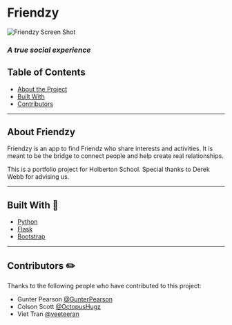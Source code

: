 # Friendzy
![Friendzy Screen Shot](https://raw.githubusercontent.com/veeteeran/Friendzy/master/web_flask/static/img/Friendzy_Screenshot.png)
### *A true social experience*
<!-- TABLE OF CONTENTS -->
## Table of Contents

* [About the Project](#about-the-project)
* [Built With](#built-with)
* [Contributors](#contributors)
---
<!-- ABOUT THE PROJECT -->
## About Friendzy 

Friendzy is an app to find Friendz who share interests and activities. It is meant to be the bridge to connect people and help create real relationships.

This is a portfolio project for Holberton School. Special thanks to Derek Webb for advising us.

---
## Built With :wrench:
* [Python](https://www.python.org/)
* [Flask](https://flask.palletsprojects.com/en/1.1.x/)
* [Bootstrap](https://getbootstrap.com)
---
## Contributors :pencil2:

Thanks to the following people who have contributed to this project:

* Gunter Pearson [@GunterPearson](https://github.com/GunterPearson)
* Colson Scott [@OctopusHugz](https://github.com/OctopusHugz)
* Viet Tran [@veeteeran](https://github.com/veeteeran)
